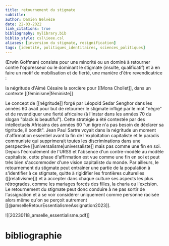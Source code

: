 ```yaml
---
title: retournement du stigmate
subtitle:
author: Damien Belvèze
date: 22-03-2022
link_citations: true
bibliography: mylibrary.bib
biblio_style: csl\ieee.csl
aliases: [inversion du stigmate, resignification]
tags: [identité, politiques_identitaires, sciences_politiques]
---
```




(Erwin Goffman)
consiste pour une minorité ou un dominé à retourner contre l'oppresseur ou le dominant le stigmate (insulte, qualificatif) et à en faire un motif de mobilisation et de fierté, une manière d'être revendicatrice : 

la négritude d'Aimé Césaire
la sorcière pour [[Mona Chollet]], dans un contexte [[féminisme|féministe]]

Le concept de  [[négritude]] forgé par Léopold Sedar Senghor dans les années 60 avait pour but de retourner le stigmate infligé par le mot "nêgre" et de revendiquer une fierté africaine (à l'instar dans les années 70 du slogan "black is beautiful"). Cette stratégie a été contestée par des intellectuels Africains des années 60 "un tigre n'a pas besoin de déclarer sa tigritude, il bondit".
Jean Paul Sartre voyait dans la négritude un moment d'affirmation essentiel avant la fin de l'exploitation capitaliste et le paradis communiste qui supprimerait toutes les discriminations dans une perspective [[universalisme|universaliste]] mais pas comme une fin en soi. Depuis l'écroulement de l'URSS et l'absence d'un contre-modèle au modèle capitaliste, cette phase d'affirmation est vue comme une fin en soi et peut très bien s'accommoder d'une vision capitaliste du monde. 
Par ailleurs, le retournement du stigmate peut entraîner une partie de la population à s'identifier à ce stigmate, quitte à rigidifier les frontières culturelles ([[relativisme]]) et à accepter dans chaque culture ses aspects les plus rétrogrades, comme les mariages forcés des filles, la charia ou l'excision. Le retournement du stigmate peut donc conduire à ne pas sortir de l'assignation et à se voir considérer uniquement comme personne racisée alors même qu'on se perçoit autrement [[@amselleRetourEssentialismeAssignation2023]]. 

![[20230118_amselle_essentialisme.pdf]]



# bibliographie
